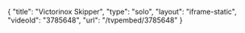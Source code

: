 {
    "title": "Victorinox Skipper",
    "type": "solo",
    "layout": "iframe-static",
    "videoId": "3785648",
    "url": "\/tvpembed\/3785648"
}